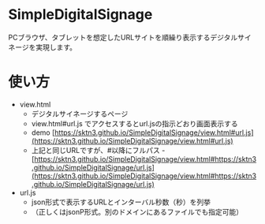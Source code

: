 # SimpleDigitalSignage

PCブラウザ、タブレットを想定したURLサイトを順繰り表示するデジタルサイネージを実現します。

# 使い方
- view.html
    - デジタルサイネージするページ
    - view.html#url.js でアクセスするとurl.jsの指示どおり画面表示する
    - demo [https://sktn3.github.io/SimpleDigitalSignage/view.html#url.js](https://sktn3.github.io/SimpleDigitalSignage/view.html#url.js)
    - 上記と同じURLですが、#以降にフルパス
        -[https://sktn3.github.io/SimpleDigitalSignage/view.html#https://sktn3.github.io/SimpleDigitalSignage/url.js](https://sktn3.github.io/SimpleDigitalSignage/view.html#https://sktn3.github.io/SimpleDigitalSignage/url.js)
- url.js
    - json形式で表示するURLとインターバル秒数（秒）を列挙
    - （正しくはjsonP形式。別のドメインにあるファイルでも指定可能）

